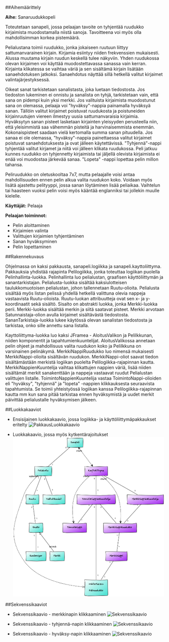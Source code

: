 ##Aihemäärittely

**Aihe:** Sanaruudukkopeli

Toteutetaan sanapeli, jossa pelaajan tavoite on tyhjentää ruudukko kirjaimista muodostamalla niistä sanoja. Tavoitteena voi myös olla mahdollisimman korkea pistemäärä.

Pelialustana toimii ruudukko, jonka jokaiseen ruutuun liittyy sattumanvarainen kirjain. Kirjamia esiintyy niiden frekvenssien mukaisesti. Alussa muutama kirjain ruudun keskellä tulee näkyviin. Yhden ruudukossa olevan kirjaimen voi käyttää muodostettavassa sanassa vain kerran. Kirjainta klikatessa se vaihtaa väriä ja sen sisältämä kirjain lisätään sanaehdotuksen jatkoksi. Sanaehdotus näyttää sillä hetkellä valitut kirjaimet valintajärjestyksessä. 

Oikeat sanat tarkistetaan sanalistasta, joka luetaan tiedostosta. Jos tiedoston lukeminen ei onnistu ja sanalista on tyhjä, tarkistetaan vain, että sana on pidempi kuin yksi merkki. Jos valituista kirjaimista muodostunut sana on olemassa, pelaaja voi "hyväksy"-nappia painamalla hyväksyä sanan. Tällöin valitut kirjaimet poistuvat ruudukosta ja poistuneiden kirjainruutujen viereen ilmestyy uusia sattumanvaraisia kirjaimia. Hyväksytyn sanan pisteet lasketaan kirjainten yleisyyden perusteella niin, että yleisimmistä saa vähemmän pisteitä ja harvinaisemmista enemmän. Kokonaispisteet saadaan vielä kertomalla summa sanan pituudella. Jos sanaa ei ole olemassa, "hyväksy"-nappia painettaessa valitut kirjaimet poistuvat sanaehdotuksesta ja ovat jälleen käytettävissä. "Tyhjennä"-nappi tyhjentää valitut kirjamet ja niitä voi jälleen klikata ruudukossa. Peli jatkuu kunnes ruudukko on tyhjennetty kirjaimista tai jäljellä olevista kirjaimista ei enää voi muodostaa järkevää sanaa. "Lopeta" -nappi lopettaa pelin millon tahansa.

Peliruudukko on oletuskooltaa 7x7, mutta pelaajalle voisi antaa mahdollisuuden ennen pelin alkua valita ruudukon koko. Voidaan myös lisätä ajastettu pelityyppi, jossa sanan löytäminen lisää peliaikaa. Vaihtelun tai haasteen vuoksi pelin voisi myös kääntää englanniksi tai jollekin muulle kielelle. 

**Käyttäjät:** Pelaaja

**Pelaajan toiminnot:**
- Pelin aloittaminen
- Kirjaimien valinta
- Valittujen kirjaimien tyhjentäminen
- Sanan hyväksyminen
- Pelin lopettaminen

##Rakennekuvaus

Ohjelmassa on kaksi pakkausta, sanapeli.logiikka ja sanapeli.kayttoliittyma. Pakkauksia yhdistää rajapinta Pelilogiikka, jonka toteuttaa logiikan puolella Pelinhallinta-luokka. Pelinhallinta luo pelialustan, graafisen käyttöliittymän ja sanantarkistajan. Pelialusta-luokka sisältää kaksiulotteisen taulukkomuotoisen pelialustan, johon tallennetaan Ruutu-olioita. Pelialusta sisältää myös listan pelissä yhdellä hetkellä valittuna olevia nappeja vastaavista Ruutu-olioista. Ruutu-luokan attribuutteja ovat sen x- ja y-koordinaatit sekä sisältö. Sisalto on abstrakti luokka, jonka Merkki-luokka perii. Merkki-luokka sisältää merkin ja siitä saatavat pisteet. Merkki arvotaan Satunnaistaja-olion avulla kirjaimet sisältävästä tiedostosta. SananTarkistaja-luokka lukee käytössä olevan sanalistan tiedostosta ja tarkistaa, onko sille annettu sana listalla.

Kayttoliittyma-luokka luo kaksi JFramea - AloitusValikon ja PeliIkkunan, niiden komponentit ja tapahtumienkuuntelijat. AloitusValikossa annetaan pelin ohjeet ja mahdollisuus valita ruudukon koko ja PeliIkkuna on varsinainen pelinäkymä. MerkkiNappiRuudukko luo nimensä mukaisesti MerkkiNappi-olioita sisältävän ruudukon. MerkkiNappi-oliot saavat tiedon sisältämästään merkistä logiikan puolelta Pelilogiikka-rajapinnan kautta. MerkkiNappienKuuntelija vaihtaa klikattujen nappien väriä, lisää niiden sisältämät merkit sanakenttään ja nappeja vastaavat ruudut Pelialustan valittujen listalle. ToimintoNappienKuuntelija vastaa ToimintoNappi-olioiden eli "hyväksy", "tyhjennä" ja "lopeta" -nappien klikkauksesta seuraavista tapahtumista. Se toimii yhteistyössä logiikan kanssa Pelilogiikka-rajapinnan kautta mm kun sana pitää tarkistaa ennen hyväksymistä ja uudet merkit päivittää pelialustalle hyväksymisen jälkeen.


##Luokkakaaviot

- Ensisijainen luokkakaavio, jossa logiikka- ja käyttöliittymäpakkaukset eritelty
![PakkausLuokkakaavio](/dokumentaatio/Luokkakaavio2.png "Pakkaus-luokkakaavio")

- Luokkakaavio, jossa myös kytkentärajoitukset
![Luokkakaavio](/dokumentaatio/YumlLuokkakaavio.png "YumlLuokkakaavio")

##Sekvenssikaaviot

- Sekvenssikaavio - merkkinapin klikkaaminen
![Sekvenssikaavio](/dokumentaatio/Sekvenssikaavio-merkkinappi2.png "MerkkiNappi-sekvenssikaavio")

- Sekvenssikaavio - tyhjennä-napin klikkaaminen
![Sekvenssikaavio](/dokumentaatio/Sekvenssikaavio-tyhjennaNappi2.png "TyhjennäNappi-sekvenssikaavio")

- Sekvenssikaavio - hyväksy-napin klikkaaminen
![Sekvenssikaavio](/dokumentaatio/Sekvenssikaavio-hyvaksyNappi2.png "HyväjsyNappi-sekvenssikaavio")

